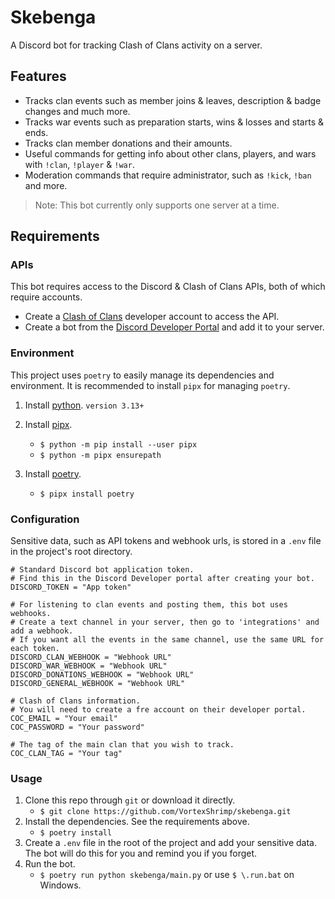 # Skebenga

A Discord bot for tracking Clash of Clans activity on a server.

## Features

- Tracks clan events such as member joins & leaves, description & badge changes and much more.
- Tracks war events such as preparation starts, wins & losses and starts & ends.
- Tracks clan member donations and their amounts.
- Useful commands for getting info about other clans, players, and wars with `!clan`, `!player` & `!war`.
- Moderation commands that require administrator, such as `!kick`, `!ban` and more.

> Note: This bot currently only supports one server at a time.

## Requirements

### APIs

This bot requires access to the Discord & Clash of Clans APIs, both of which require accounts.

- Create a [Clash of Clans](https://developer.clashofclans.com/#/getting-started) developer account to access the API.
- Create a bot from the [Discord Developer Portal](https://discord.com/developers) and add it to your server.

### Environment

This project uses `poetry` to easily manage its dependencies and environment. It is recommended to install `pipx` for managing `poetry`.

1. Install [python](https://www.python.org/downloads/). `version 3.13+`
2. Install [pipx](https://pipx.pypa.io/latest/installation/).

   - `$ python -m pip install --user pipx`
   - `$ python -m pipx ensurepath`

3. Install [poetry](https://python-poetry.org/).

   - `$ pipx install poetry`

### Configuration

Sensitive data, such as API tokens and webhook urls, is stored in a `.env` file in the project's root directory.

```dotenv
# Standard Discord bot application token.
# Find this in the Discord Developer portal after creating your bot.
DISCORD_TOKEN = "App token"

# For listening to clan events and posting them, this bot uses webhooks.
# Create a text channel in your server, then go to 'integrations' and add a webhook.
# If you want all the events in the same channel, use the same URL for each token.
DISCORD_CLAN_WEBHOOK = "Webhook URL"
DISCORD_WAR_WEBHOOK = "Webhook URL"
DISCORD_DONATIONS_WEBHOOK = "Webhook URL"
DISCORD_GENERAL_WEBHOOK = "Webhook URL"

# Clash of Clans information.
# You will need to create a fre account on their developer portal.
COC_EMAIL = "Your email"
COC_PASSWORD = "Your password"

# The tag of the main clan that you wish to track.
COC_CLAN_TAG = "Your tag"
```

### Usage

1. Clone this repo through `git` or download it directly.
   - `$ git clone https://github.com/VortexShrimp/skebenga.git`
2. Install the dependencies. See the requirements above.
   - `$ poetry install`
3. Create a `.env` file in the root of the project and add your sensitive data. The bot will do this for you and remind you if you forget.
4. Run the bot.
   - `$ poetry run python skebenga/main.py` or use `$ \.run.bat` on Windows.
